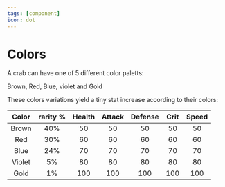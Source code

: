 ```yaml
---
tags: [component]
icon: dot
---
```

# Colors

A crab can have one of 5 different color paletts:

Brown, Red, Blue, violet and Gold

These colors variations yield a tiny stat increase according to their colors:

Color   | rarity % | Health | Attack | Defense | Crit | Speed
 :---: | :---: | :---: | :---: | :---: | :---: | :---:
Brown | 40%  | 50 | 50  | 50 | 50  | 50 
Red | 30%  | 60 | 60  | 60 | 60 | 60 
Blue | 24%  | 70 | 70  | 70 | 70  | 70 
Violet | 5%  | 80 | 80  | 80 | 80  | 80 
Gold | 1%  | 100 | 100  | 100 | 100  | 100 
